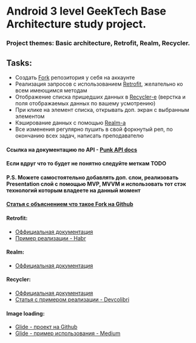 # Android 3 level GeekTech Base Architecture study project.
### Project themes: Basic architecture, Retrofit, Realm, Recycler.

## Tasks:
   * Создать [Fork](#header_fork) репозитория у себя на аккаунте
   * Реализация запросов c использованием [Retrofit](#header_retrofit), желательно ко всем имеющимся методам 
   * Отображение списка пришедших данных в [Recycler-e](#header_recycler) (верстка и поля отображаемых данных по вашему усмотрению)
   * При клике на элемент списка, открывать доп. экран с выбранным элементом
   * Кэширование данных с помощью [Realm-a](#header_realm)
   * Все изменения регулярно пушить в свой форкнутый реп, по окончанию всех задач, написать преподавателю 
    
#### Ссылка на документацию по API - [Punk API docs](https://punkapi.com/documentation/v2)

#### Если вдруг что то будет не понятно следуйте меткам TODO

#### P.S. Можете самостоятельно добавлять доп. слои, реализовать Presentation слой с помощью MVP, MVVM и использовать тот стэк технологий которым владеете на данный момент

#### <a name="header_fork">[Статья с объяснением что такое Fork на Github](http://gearmobile.github.io/git/fork-github/)</a>

#### <a name="header_retrofit"></a>Retrofit:
- [Оффициальная документация](https://square.github.io/retrofit/)
- [Пример реализации - Habr](https://habr.com/post/314028/)

#### <a name="header_realm"></a>Realm:
- [Оффициальная документация](https://realm.io/docs/java/latest/)

#### <a name="header_recycler"></a>Recycler:
- [Оффициальная документация](https://developer.android.com/guide/topics/ui/layout/recyclerview)
- [Статья c примером реализации - Devсolibri](https://devcolibri.com/%D0%BA%D0%B0%D0%BA-%D1%80%D0%B0%D0%B1%D0%BE%D1%82%D0%B0%D1%82%D1%8C-%D1%81-recyclerview/)

#### Image loading:
- [Glide - проект на Github](https://github.com/bumptech/glide)
- [Glide - пример использования - Medium](https://medium.com/@elye.project/glide-image-loader-the-basic-798db220bb44)

    
    